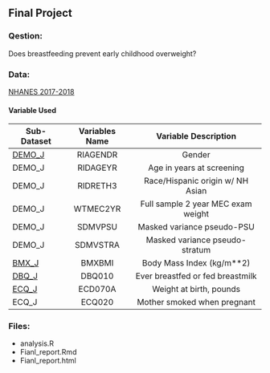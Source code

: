 ## Final Project 
### Qestion: 
Does breastfeeding prevent early childhood overweight?
### Data:
[NHANES 2017-2018](https://wwwn.cdc.gov/nchs/nhanes/continuousnhanes/default.aspx?BeginYear=2017)
#### Variable Used

| Sub-Dataset   | Variables Name   |Variable Description     |
| ------------- |:-------------:|:-------------:|
| [DEMO_J](https://wwwn.cdc.gov/Nchs/Nhanes/2017-2018/DEMO_J.htm#SDMVPSU)   | RIAGENDR  | Gender
| DEMO_J  | RIDAGEYR  | Age in years at screening |
| DEMO_J  | RIDRETH3 | Race/Hispanic origin w/ NH Asian |
| DEMO_J  | WTMEC2YR | Full sample 2 year MEC exam weight |
| DEMO_J  | SDMVPSU  | Masked variance pseudo-PSU  |
| DEMO_J | SDMVSTRA |  Masked variance pseudo-stratum  |
| [BMX_J](https://wwwn.cdc.gov/Nchs/Nhanes/2017-2018/BMX_J.htm) | BMXBMI | Body Mass Index (kg/m**2) |
| [DBQ_J](https://wwwn.cdc.gov/Nchs/Nhanes/2017-2018/DBQ_J.htm) | DBQ010 | Ever breastfed or fed breastmilk |
| [ECQ_J](https://wwwn.cdc.gov/Nchs/Nhanes/2017-2018/ECQ_J.htm#ECQ020)  | ECD070A | Weight at birth, pounds |
| ECQ_J | ECQ020   | Mother smoked when pregnant |

### Files:
- analysis.R
- Fianl_report.Rmd
- Fianl_report.html
